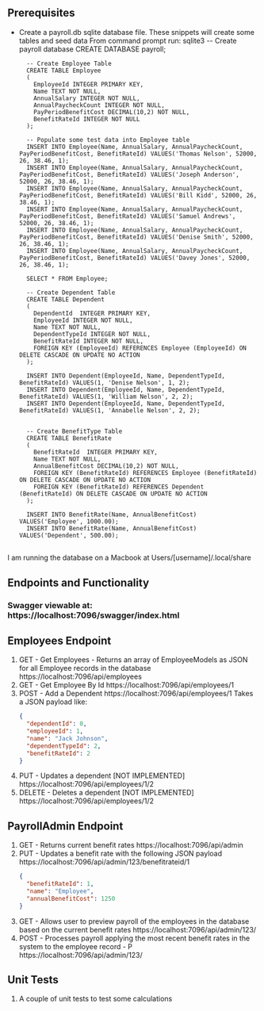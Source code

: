 ## Prerequisites

- Create a payroll.db sqlite database file. These snippets will create some tables and seed data
  From command prompt run: sqlite3
  -- Create payroll database
  CREATE DATABASE payroll;

        -- Create Employee Table
        CREATE TABLE Employee
        (
          EmployeeId INTEGER PRIMARY KEY,
          Name TEXT NOT NULL,
          AnnualSalary INTEGER NOT NULL,
          AnnualPaycheckCount INTEGER NOT NULL,
          PayPeriodBenefitCost DECIMAL(10,2) NOT NULL,
          BenefitRateId INTEGER NOT NULL
        );

        -- Populate some test data into Employee table
        INSERT INTO Employee(Name, AnnualSalary, AnnualPaycheckCount, PayPeriodBenefitCost, BenefitRateId) VALUES('Thomas Nelson', 52000, 26, 38.46, 1);
        INSERT INTO Employee(Name, AnnualSalary, AnnualPaycheckCount, PayPeriodBenefitCost, BenefitRateId) VALUES('Joseph Anderson', 52000, 26, 38.46, 1);
        INSERT INTO Employee(Name, AnnualSalary, AnnualPaycheckCount, PayPeriodBenefitCost, BenefitRateId) VALUES('Bill Kidd', 52000, 26, 38.46, 1);
        INSERT INTO Employee(Name, AnnualSalary, AnnualPaycheckCount, PayPeriodBenefitCost, BenefitRateId) VALUES('Samuel Andrews', 52000, 26, 38.46, 1);
        INSERT INTO Employee(Name, AnnualSalary, AnnualPaycheckCount, PayPeriodBenefitCost, BenefitRateId) VALUES('Denise Smith', 52000, 26, 38.46, 1);
        INSERT INTO Employee(Name, AnnualSalary, AnnualPaycheckCount, PayPeriodBenefitCost, BenefitRateId) VALUES('Davey Jones', 52000, 26, 38.46, 1);

        SELECT * FROM Employee;

        -- Create Dependent Table
        CREATE TABLE Dependent
        (
          DependentId  INTEGER PRIMARY KEY,
          EmployeeId INTEGER NOT NULL,
          Name TEXT NOT NULL,
          DependentTypeId INTEGER NOT NULL,
          BenefitRateId INTEGER NOT NULL,
          FOREIGN KEY (EmployeeId) REFERENCES Employee (EmployeeId) ON DELETE CASCADE ON UPDATE NO ACTION
        );

        INSERT INTO Dependent(EmployeeId, Name, DependentTypeId, BenefitRateId) VALUES(1, 'Denise Nelson', 1, 2);
        INSERT INTO Dependent(EmployeeId, Name, DependentTypeId, BenefitRateId) VALUES(1, 'William Nelson', 2, 2);
        INSERT INTO Dependent(EmployeeId, Name, DependentTypeId, BenefitRateId) VALUES(1, 'Annabelle Nelson', 2, 2);


        -- Create BenefitType Table
        CREATE TABLE BenefitRate
        (
          BenefitRateId  INTEGER PRIMARY KEY,
          Name TEXT NOT NULL,
          AnnualBenefitCost DECIMAL(10,2) NOT NULL,
          FOREIGN KEY (BenefitRateId) REFERENCES Employee (BenefitRateId) ON DELETE CASCADE ON UPDATE NO ACTION
          FOREIGN KEY (BenefitRateId) REFERENCES Dependent (BenefitRateId) ON DELETE CASCADE ON UPDATE NO ACTION
        );

        INSERT INTO BenefitRate(Name, AnnualBenefitCost) VALUES('Employee', 1000.00);
        INSERT INTO BenefitRate(Name, AnnualBenefitCost) VALUES('Dependent', 500.00);

##

I am running the database on a Macbook at Users/[username]/.local/share

## Endpoints and Functionality

### Swagger viewable at: https://localhost:7096/swagger/index.html

## Employees Endpoint

1. GET - Get Employees - Returns an array of EmployeeModels as JSON for all Employee records in the database
   https://localhost:7096/api/employees
2. GET - Get Employee By Id
   https://localhost:7096/api/employees/1
3. POST - Add a Dependent
   https://localhost:7096/api/employees/1
   Takes a JSON payload like:
   ```json
   {
     "dependentId": 0,
     "employeeId": 1,
     "name": "Jack Johnson",
     "dependentTypeId": 2,
     "benefitRateId": 2
   }
   ```
4. PUT - Updates a dependent [NOT IMPLEMENTED]
   https://localhost:7096/api/employees/1/2
5. DELETE - Deletes a dependent [NOT IMPLEMENTED]
   https://localhost:7096/api/employees/1/2

## PayrollAdmin Endpoint

1. GET - Returns current benefit rates https://localhost:7096/api/admin
2. PUT - Updates a benefit rate with the following JSON payload https://localhost:7096/api/admin/123/benefitrateid/1
   ```json
   {
     "benefitRateId": 1,
     "name": "Employee",
     "annualBenefitCost": 1250
   }
   ```
3. GET - Allows user to preview payroll of the employees in the database based on the current benefit rates https://localhost:7096/api/admin/123/
4. POST - Processes payroll applying the most recent benefit rates in the system to the employee record - P https://localhost:7096/api/admin/123/

## Unit Tests

1. A couple of unit tests to test some calculations
